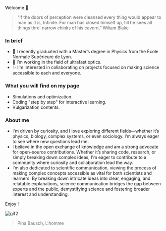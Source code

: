 Welcome 👋

  > “If the doors of perception were cleansed every thing would appear to man as it is, Infinite. For man has closed himself up, till he sees all things thro' narrow chinks of his cavern.”
  >    Wiliam Blake

### In brief
- 🌱 I recently graduated with a Master’s degree in Physics from the École Normale Supérieure de Lyon.
- 👀 I’m working in the field of ultrafast optics.
- ✨ I’m interested in collaborating on projects focused on making science accessible to each and everyone.


### What you will find on my page
- Simulations and optimization.
- Coding "step by step" for interactive learning.
- Vulgarization contents.


### About me
- I'm driven by curiosity, and I love exploring different fields—whether it’s physics, biology, complex systems, or even sociology. I’m always eager to see where new questions lead me.
- I believe in the open exchange of knowledge and am a strong advocate for open-source contributions.  Whether it’s sharing code, research, or simply breaking down complex ideas, I'm eager to contribute to a community where curiosity and collaboration lead the way.
- I’m also dedicated to scientific communication, viewing the process of making complex concepts accessible as vital for both scientists and learners. By breaking down intricate ideas into clear, engaging, and relatable explanations, science communication bridges the gap between experts and the public, demystifying science and fostering broader interest and understanding.


Enjoy ! 

![gif2](https://github.com/user-attachments/assets/0639c8c6-cbc8-4a92-9643-a349475ef168)
  >    Pina Bausch, L'homme

<!---

clara-flo/clara-flo is a ✨ special ✨ repository because its `README.md` (this file) appears on your GitHub profile.
You can click the Preview link to take a look at your changes.
- 📫 How to reach me ...
- 😄 Pronouns: ...
- ⚡ Fun fact: ...
--->
